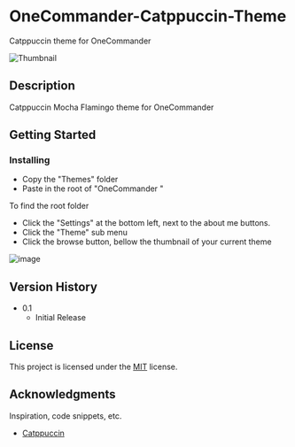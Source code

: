 # OneCommander-Catppuccin-Theme
Catppuccin theme for OneCommander

![Thumbnail](https://github.com/user-attachments/assets/0f07908f-7f3c-4d2a-ae4f-775ab1501c68)

## Description

Catppuccin Mocha Flamingo theme for OneCommander

## Getting Started

### Installing

* Copy the "Themes" folder
* Paste in the root of "OneCommander "

To find the root folder

* Click the "Settings" at the bottom left, next to the about me buttons.
* Click the "Theme" sub menu
* Click the browse button, bellow the thumbnail of your current theme 

![image](https://github.com/user-attachments/assets/38dfc93d-b422-425a-9471-3fa152618e4f)


## Version History

* 0.1
    * Initial Release

## License

This project is licensed under the [MIT](https://github.com/tandukuda/OneCommander-Catppuccin-Theme/blob/main/LICENSE) license.

## Acknowledgments

Inspiration, code snippets, etc.
* [Catppuccin](https://github.com/catppuccin)
